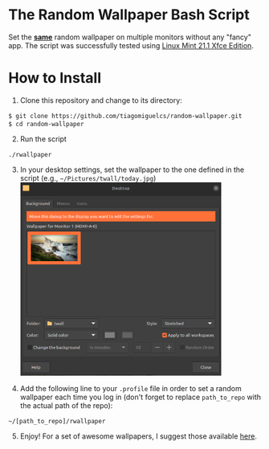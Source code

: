 # The Random Wallpaper Bash Script
Set the <ins><b>same</b></ins> random wallpaper on multiple monitors without any "fancy" app. The script was successfully tested using [Linux Mint 21.1 Xfce Edition](https://linuxmint.com/rel_vera_xfce_whatsnew.php). 

# How to Install
1. Clone this repository and change to its directory:
```
$ git clone https://github.com/tiagomiguelcs/random-wallpaper.git
$ cd random-wallpaper
```
2. Run the script
```
./rwallpaper
```
3. In your desktop settings, set the wallpaper to the one defined in the script (e.g., ``~/Pictures/twall/today.jpg``)<img src="screenshots/desktop-settings.png" width="400px" height="385px" alt="desktop-settings"/>

4. Add the following line to your ``.profile`` file in order to set a random wallpaper each time you log in (don't forget to replace ``path_to_repo`` with the actual path of the repo):
```
~/[path_to_repo]/rwallpaper
```
5. Enjoy! For a set of awesome wallpapers, I suggest those available [here](https://gitlab.com/dwt1/wallpapers).
